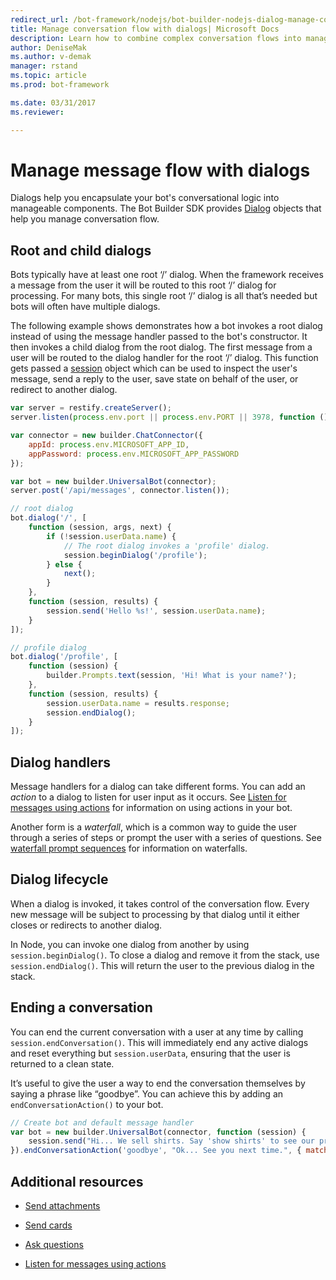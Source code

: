 ```yaml
---
redirect_url: /bot-framework/nodejs/bot-builder-nodejs-dialog-manage-conversation
title: Manage conversation flow with dialogs| Microsoft Docs
description: Learn how to combine complex conversation flows into manageable Dialogs using the Bot Builder SDK for Node.js.
author: DeniseMak
ms.author: v-demak
manager: rstand
ms.topic: article
ms.prod: bot-framework

ms.date: 03/31/2017
ms.reviewer:

---
```

# Manage message flow with dialogs

Dialogs help you encapsulate your bot's conversational logic into manageable components. The Bot Builder SDK provides [Dialog][Dialogclass] objects that help you manage conversation flow. 

## Root and child dialogs

Bots typically have at least one root ‘/’ dialog. When the framework receives a message from the user it will be routed to this root ‘/’ dialog for processing. For many bots, this single root ‘/’ dialog is all that’s needed but bots will often have multiple dialogs.

The following example shows demonstrates how a bot invokes a root dialog instead of using the message handler passed to the bot's constructor. It then invokes a child dialog from the root dialog. The first message from a user will be routed to the dialog handler for the root ‘/’ dialog. This function gets passed a [session][session] object which can be used to inspect the user's message, send a reply to the user, save state on behalf of the user, or redirect to another dialog.

```javascript
var server = restify.createServer();
server.listen(process.env.port || process.env.PORT || 3978, function () { });

var connector = new builder.ChatConnector({
    appId: process.env.MICROSOFT_APP_ID,
    appPassword: process.env.MICROSOFT_APP_PASSWORD
});

var bot = new builder.UniversalBot(connector);
server.post('/api/messages', connector.listen());

// root dialog
bot.dialog('/', [
    function (session, args, next) {
        if (!session.userData.name) {
            // The root dialog invokes a 'profile' dialog.
            session.beginDialog('/profile');
        } else {
            next();
        }
    },
    function (session, results) {
        session.send('Hello %s!', session.userData.name);
    }
]);

// profile dialog
bot.dialog('/profile', [
    function (session) {
        builder.Prompts.text(session, 'Hi! What is your name?');
    },
    function (session, results) {
        session.userData.name = results.response;
        session.endDialog();
    }
]);
```

## Dialog handlers

Message handlers for a dialog can take different forms. You can add an *action* to a dialog to listen for user input as it occurs. See [Listen for messages using actions](bot-builder-nodejs-global-handlers.md) for information on using actions in your bot.

Another form is a *waterfall*, which is a common way to guide the user through a series of steps or prompt the user with a series of questions. See [waterfall prompt sequences](bot-builder-nodejs-prompts.md) for information on waterfalls.


## Dialog lifecycle

When a dialog is invoked, it takes control of the conversation flow. 
Every new message will be subject to processing by that dialog until it either closes or redirects to another dialog. 

In Node, you can invoke one dialog from another by using `session.beginDialog()`. 
To close a dialog and remove it from the stack, use `session.endDialog()`. This will return the user to the previous dialog in the stack.

## Ending a conversation

You can end the current conversation with a user at any time by calling `session.endConversation()`. 
This will immediately end any active dialogs and reset everything but `session.userData`, ensuring that the user is returned to a clean state.

It’s useful to give the user a way to end the conversation themselves by saying a phrase like “goodbye”. 
You can achieve this by adding an `endConversationAction()` to your bot.

```javascript
// Create bot and default message handler
var bot = new builder.UniversalBot(connector, function (session) {
    session.send("Hi... We sell shirts. Say 'show shirts' to see our products.");
}).endConversationAction('goodbye', "Ok... See you next time.", { matches: /^goodbye/i });

```


## Additional resources

* [Send attachments][SendAttachments]
* [Send cards][SendCardWithButtons]

* [Ask questions](~/nodejs/bot-builder-nodejs-prompts.md)

* [Listen for messages using actions]( ~/nodejs/bot-builder-nodejs-global-handlers.md)


[DialogClass]: https://docs.botframework.com/en-us/node/builder/chat-reference/classes/_botbuilder_d_.dialog.html
[session]: https://docs.botframework.com/en-us/node/builder/chat-reference/classes/_botbuilder_d_.session
[SendAttachments]: ~/nodejs/bot-builder-nodejs-send-receive-attachments.md
[SendCardWithButtons]: ~/nodejs/bot-builder-nodejs-send-rich-cards.md
[sprintf]: https://github.com/alexei/sprintf.js
[emulator]: ~/debug-bots-emulator.md
[appId]: https://docs.botframework.com/en-us/node/builder/chat-reference/interfaces/_botbuilder_d_.ichatconnectorsettings.html#appid
[appPassword]: https://docs.botframework.com/en-us/node/builder/chat-reference/interfaces/_botbuilder_d_.ichatconnectorsettings.html#apppassword
[SessionSend]: https://docs.botframework.com/en-us/node/builder/chat-reference/classes/_botbuilder_d_.session#send
[UniversalBot]: https://docs.botframework.com/en-us/node/builder/chat-reference/classes/_botbuilder_d_.universalbot.html
[ChatConnector]: https://docs.botframework.com/en-us/node/builder/chat-reference/classes/_botbuilder_d_.chatconnector